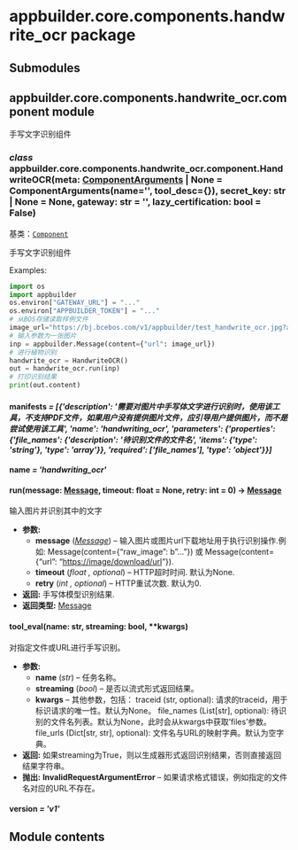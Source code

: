 # appbuilder.core.components.handwrite_ocr package

## Submodules

## appbuilder.core.components.handwrite_ocr.component module

手写文字识别组件

### *class* appbuilder.core.components.handwrite_ocr.component.HandwriteOCR(meta: [ComponentArguments](appbuilder.core.md#appbuilder.core.component.ComponentArguments) | None = ComponentArguments(name='', tool_desc={}), secret_key: str | None = None, gateway: str = '', lazy_certification: bool = False)

基类：[`Component`](appbuilder.core.md#appbuilder.core.component.Component)

手写文字识别组件

Examples:

```python
import os
import appbuilder
os.environ["GATEWAY_URL"] = "..."
os.environ["APPBUILDER_TOKEN"] = "..."
# 从BOS存储读取样例文件
image_url="https://bj.bcebos.com/v1/appbuilder/test_handwrite_ocr.jpg?authorization=bce-auth-v1%2FALTAKGa8m4qCUasgoljdEDAzLm%2F2024-01-23T11%3A58%3A09Z%2F-1%2Fhost%2F677f93445fb65157bee11cd492ce213d5c56e7a41827e45ce7e32b083d195c8b"
# 输入参数为一张图片
inp = appbuilder.Message(content={"url": image_url})
# 进行植物识别
handwrite_ocr = HandwriteOCR()
out = handwrite_ocr.run(inp)
# 打印识别结果
print(out.content)
```

#### manifests *= [{'description': '需要对图片中手写体文字进行识别时，使用该工具，不支持PDF文件，如果用户没有提供图片文件，应引导用户提供图片，而不是尝试使用该工具', 'name': 'handwriting_ocr', 'parameters': {'properties': {'file_names': {'description': '待识别文件的文件名', 'items': {'type': 'string'}, 'type': 'array'}}, 'required': ['file_names'], 'type': 'object'}}]*

#### name *= 'handwriting_ocr'*

#### run(message: [Message](appbuilder.core.md#appbuilder.core.message.Message), timeout: float = None, retry: int = 0) → [Message](appbuilder.core.md#appbuilder.core.message.Message)

输入图片并识别其中的文字

* **参数:**
  * **message** ([*Message*](appbuilder.md#appbuilder.Message)) – 输入图片或图片url下载地址用于执行识别操作.例如: Message(content={“raw_image”: b”…”}) 或 Message(content={“url”: “[https://image/download/url](https://image/download/url)”}).
  * **timeout** (*float* *,* *optional*) – HTTP超时时间. 默认为None.
  * **retry** (*int* *,* *optional*) – HTTP重试次数. 默认为0.
* **返回:**
  手写体模型识别结果.
* **返回类型:**
  [Message](appbuilder.md#appbuilder.Message)

#### tool_eval(name: str, streaming: bool, \*\*kwargs)

对指定文件或URL进行手写识别。

* **参数:**
  * **name** (*str*) – 任务名称。
  * **streaming** (*bool*) – 是否以流式形式返回结果。
  * **kwargs** – 其他参数，包括：
    traceid (str, optional): 请求的traceid，用于标识请求的唯一性。默认为None。
    file_names (List[str], optional): 待识别的文件名列表。默认为None，此时会从kwargs中获取’files’参数。
    file_urls (Dict[str, str], optional): 文件名与URL的映射字典。默认为空字典。
* **返回:**
  如果streaming为True，则以生成器形式返回识别结果，否则直接返回结果字符串。
* **抛出:**
  **InvalidRequestArgumentError** – 如果请求格式错误，例如指定的文件名对应的URL不存在。

#### version *= 'v1'*

## Module contents
